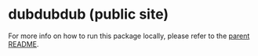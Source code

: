 # dubdubdub (public site)

For more info on how to run this package locally, please refer to the [parent README](../../README.md#public-site-aka-dubdubdub).
